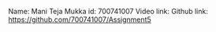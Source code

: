 Name: Mani Teja Mukka 
id: 700741007 
Video link: 
Github link: https://github.com/700741007/Assignment5
